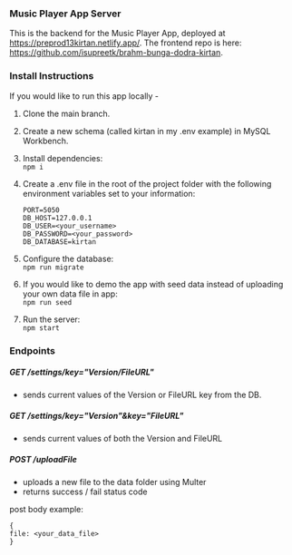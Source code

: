 ### Music Player App Server

This is the backend for the Music Player App, deployed at https://preprod13kirtan.netlify.app/. The frontend repo is here: https://github.com/isupreetk/brahm-bunga-dodra-kirtan.

### Install Instructions

If you would like to run this app locally -

1. Clone the main branch.

2. Create a new schema (called kirtan in my .env example) in MySQL Workbench.

3. Install dependencies:\
   `npm i`

4. Create a .env file in the root of the project folder with the following environment variables set to your information:

   ```
   PORT=5050
   DB_HOST=127.0.0.1
   DB_USER=<your_username>
   DB_PASSWORD=<your_password>
   DB_DATABASE=kirtan
   ```

5. Configure the database:\
   `npm run migrate`

6. If you would like to demo the app with seed data instead of uploading your own data file in app:\
   `npm run seed`

7. Run the server:\
   `npm start`

### Endpoints

##### GET /settings/key="Version/FileURL"

- sends current values of the Version or FileURL key from the DB.

##### GET /settings/key="Version"&key="FileURL"

- sends current values of both the Version and FileURL

##### POST /uploadFile

- uploads a new file to the data folder using Multer
- returns success / fail status code

post body example:

```
{
file: <your_data_file>
}
```
